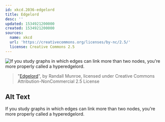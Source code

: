 ```yaml
---
id: xkcd.2036-edgelord
title: Edgelord
desc: ''
updated: 1534921200000
created: 1534921200000
sources:
  name: xkcd
  url: 'https://creativecommons.org/licenses/by-nc/2.5/'
  license: Creative Commons 2.5
---
```

![If you study graphs in which edges can link more than two nodes, you're more properly called a hyperedgelord.](https://imgs.xkcd.com/comics/edgelord.png)
> "[Edgelord](https://xkcd.com/2036/)", by Randall Munroe, licensed under Creative Commons Attribution-NonCommercial 2.5 License

## Alt Text
If you study graphs in which edges can link more than two nodes, you're more properly called a hyperedgelord.
